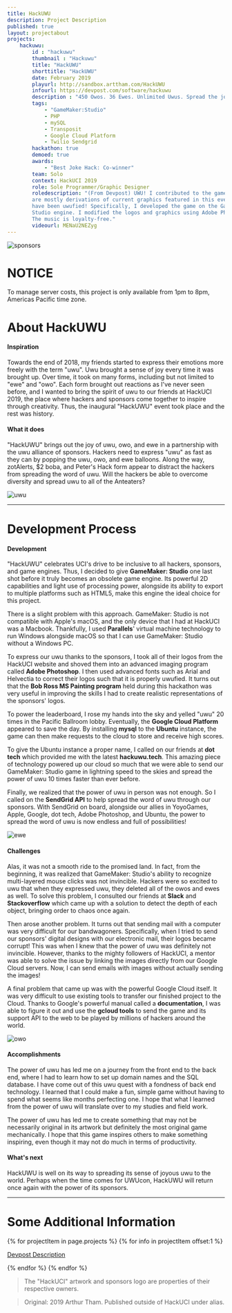 ```yaml
---
title: HackUWU
description: Project Description
published: true
layout: projectabout
projects:
    hackuwu:
        id : "hackuwu"
        thumbnail : "Hackuwu"
        title: "HackUWU"
        shorttitle: "HackUWU"
        date: February 2019
        playurl: http://sandbox.arttham.com/HackUWU
        infourl: https://devpost.com/software/hackuwu
        description : "450 Owos. 36 Ewes. Unlimited Uwus. Spread the joy of uwu and while dodging common anteater distractions!"
        tags:
            - "GameMaker:Studio"
            - PHP
            - mySQL
            - Transposit
            - Google Cloud Platform
            - Twilio Sendgrid
        hackathon: true
        demoed: true
        awards:
            - "Best Joke Hack: Co-winner"
        team: Solo
        context: HackUCI 2019
        role: Sole Programmer/Graphic Designer
        roledescription: "(From Devpost) UWU! I contributed to the game's programming, mechanics, and ruleset. The graphics
        are mostly derivations of current graphics featured in this event, but they
        have been uwufied! Specifically, I developed the game on the GameMaker:
        Studio engine. I modified the logos and graphics using Adobe Photoshop.
        The music is loyalty-free."
        videourl: MENaU2NEZyg
---
```

![sponsors](https://hackuwu.arttham.com/devpost/sponsors.png)

# NOTICE
To manage server costs, this project is only available from 1pm to 8pm, Americas Pacific time zone.

# About HackUWU

#### Inspiration
Towards the end of 2018, my friends started to express their emotions more freely with the term "uwu". Uwu brought a sense of joy every time it was brought up. Over time, it took on many forms, including but not limited to "ewe" and "owo". Each form brought out reactions as I've never seen before, and I wanted to bring the spirit of uwu to our friends at HackUCI 2019, the place where hackers and sponsors come together to inspire through creativity. Thus, the inaugural "HackUWU" event took place and the rest was history.

#### What it does
"HackUWU" brings out the joy of uwu, owo, and ewe in a partnership with the uwu alliance of sponsors. Hackers need to express "uwu" as fast as they can by popping the uwu, owo, and ewe balloons. Along the way, zotAlerts, $2 boba, and Peter's Hack form appear to distract the hackers from spreading the word of uwu. Will the hackers be able to overcome diversity and spread uwu to all of the Anteaters?

![uwu](https://hackuwu.arttham.com/devpost/uwu.png)

---

# Development Process

#### Development
"HackUWU" celebrates UCI's drive to be inclusive to all hackers, sponsors, and game engines. Thus, I decided to give **GameMaker: Studio** one last shot before it truly becomes an obsolete game engine. Its powerful 2D capabilities and light use of processing power, alongside its ability to export to multiple platforms such as HTML5, make this engine the ideal choice for this project.

There is a slight problem with this approach. GameMaker: Studio is not compatible with Apple's macOS, and the only device that I had at HackUCI was a Macbook. Thankfully, I used **Parallels**' virtual machine technology to run Windows alongside macOS so that I can use GameMaker: Studio without a Windows PC.

To express our uwu thanks to the sponsors, I took all of their logos from the HackUCI website and shoved them into an advanced imaging program called **Adobe Photoshop**. I then used advanced fonts such as Arial and Helvectia to correct their logos such that it is properly uwufied. It turns out that the **Bob Ross MS Painting program** held during this hackathon was very useful in improving the skills I had to create realistic representations of the sponsors' logos.

To power the leaderboard, I rose my hands into the sky and yelled "uwu" 20 times in the Pacific Ballroom lobby. Eventually, the **Google Cloud Platform** appeared to save the day. By installing **mysql** to the **Ubuntu** instance, the game can then make requests to the cloud to store and receive high scores.

To give the Ubuntu instance a proper name, I called on our friends at **dot tech** which provided me with the latest **hackuwu.tech**. This amazing piece of technology powered up our cloud so much that we were able to send our GameMaker: Studio game in lightning speed to the skies and spread the power of uwu 10 times faster than ever before.

Finally, we realized that the power of uwu in person was not enough. So I called on the **SendGrid API** to help spread the word of uwu through our sponsors. With SendGrid on board, alongside our allies in YoyoGames, Apple, Google, dot tech, Adobe Photoshop, and Ubuntu, the power to spread the word of uwu is now endless and full of possibilities!

![ewe](https://hackuwu.arttham.com/devpost/ewe.png)
#### Challenges
Alas, it was not a smooth ride to the promised land. In fact, from the beginning, it was realized that GameMaker: Studio's ability to recognize multi-layered mouse clicks was not invincible. Hackers were so excited to uwu that when they expressed uwu, they deleted all of the owos and ewes as well. To solve this problem, I consulted our friends at **Slack** and **Stackoverflow** which came up with a solution to detect the depth of each object, bringing order to chaos once again. 

Then arose another problem. It turns out that sending mail with a computer was very difficult for our bandwagoners. Specifically, when I tried to send our sponsors' digital designs with our electronic mail, their logos became corrupt! This was when I knew that the power of uwu was definitely not invincible. However, thanks to the mighty followers of HackUCI, a mentor was able to solve the issue by linking the images directly from our Google Cloud servers. Now, I can send emails with images without actually sending the images!

A final problem that came up was with the powerful Google Cloud itself. It was very difficult to use existing tools to transfer our finished project to the Cloud. Thanks to Google's powerful manual called a **documentation**, I was able to figure it out and use the **gcloud tools** to send the game and its support API to the web to be played by millions of hackers around the world.

![owo](https://hackuwu.arttham.com/devpost/owo.png)

#### Accomplishments
The power of uwu has led me on a journey from the front end to the back end, where I had to learn how to set up domain names and the SQL database. I have come out of this uwu quest with a fondness of back end technology. I learned that I could make a fun, simple game without having to spend what seems like months perfecting one. I hope that what I learned from the power of uwu will translate over to my studies and field work.

The power of uwu has led me to create something that may not be necessarily original in its artwork but definitely the most original game mechanically. I hope that this game inspires others to make something inspiring, even though it may not do much in terms of productivity.

#### What's next
HackUWU is well on its way to spreading its sense of joyous uwu to the world. Perhaps when the time comes for UWUcon, HackUWU will return once again with the power of its sponsors.

---
# Some Additional Information

>
{% for projectItem in page.projects %}
{% for info in projectItem offset:1 %}
<p><a href="{{info.infourl}}">Devpost Description</a></p>
{% endfor %}
{% endfor %}

> The "HackUCI" artwork and sponsors logo are properties of their respective owners.

> Original: 2019 Arthur Tham. 
> Published outside of HackUCI under alias.
